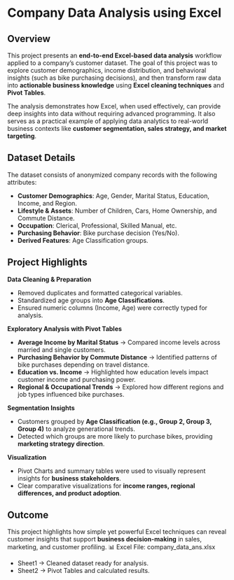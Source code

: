 # Company Data Analysis using Excel

## Overview

This project presents an **end-to-end Excel-based data analysis** workflow applied to a company’s customer dataset.
The goal of this project was to explore customer demographics, income distribution, and behavioral insights (such as bike purchasing decisions), and then transform raw data into **actionable business knowledge** using **Excel cleaning techniques** and **Pivot Tables**.

The analysis demonstrates how Excel, when used effectively, can provide deep insights into data without requiring advanced programming. It also serves as a practical example of applying data analytics to real-world business contexts like **customer segmentation, sales strategy, and market targeting**.


## Dataset Details

The dataset consists of anonymized company records with the following attributes:

* **Customer Demographics**: Age, Gender, Marital Status, Education, Income, and Region.
* **Lifestyle & Assets**: Number of Children, Cars, Home Ownership, and Commute Distance.
* **Occupation**: Clerical, Professional, Skilled Manual, etc.
* **Purchasing Behavior**: Bike purchase decision (Yes/No).
* **Derived Features**: Age Classification groups.


## Project Highlights

**Data Cleaning & Preparation**

* Removed duplicates and formatted categorical variables.
* Standardized age groups into **Age Classifications**.
* Ensured numeric columns (Income, Age) were correctly typed for analysis.

**Exploratory Analysis with Pivot Tables**

* **Average Income by Marital Status** → Compared income levels across married and single customers.
* **Purchasing Behavior by Commute Distance** → Identified patterns of bike purchases depending on travel distance.
* **Education vs. Income** → Highlighted how education levels impact customer income and purchasing power.
* **Regional & Occupational Trends** → Explored how different regions and job types influenced bike purchases.

**Segmentation Insights**

* Customers grouped by **Age Classification (e.g., Group 2, Group 3, Group 4)** to analyze generational trends.
* Detected which groups are more likely to purchase bikes, providing **marketing strategy direction**.

**Visualization**

* Pivot Charts and summary tables were used to visually represent insights for **business stakeholders**.
* Clear comparative visualizations for **income ranges, regional differences, and product adoption**.

## Outcome

This project highlights how simple yet powerful Excel techniques can reveal customer insights that support **business decision-making** in sales, marketing, and customer profiling.
📊 Excel File: company_data_ans.xlsx
 * Sheet1 → Cleaned dataset ready for analysis.
 * Sheet2 → Pivot Tables and calculated results.


